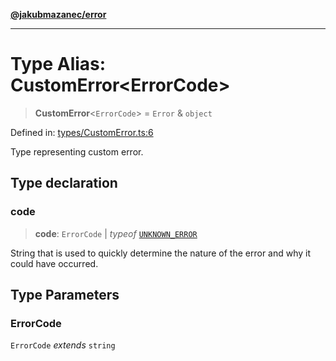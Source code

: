 [**@jakubmazanec/error**](../README.md)

---

# Type Alias: CustomError\<ErrorCode\>

> **CustomError**\<`ErrorCode`\> = `Error` & `object`

Defined in:
[types/CustomError.ts:6](https://github.com/jakubmazanec/tools/blob/c36a857a499e2c0c4f38fc4405cb987b357adf10/packages/error/source/types/CustomError.ts#L6)

Type representing custom error.

## Type declaration

### code

> **code**: `ErrorCode` \| _typeof_ [`UNKNOWN_ERROR`](../variables/UNKNOWN_ERROR.md)

String that is used to quickly determine the nature of the error and why it could have occurred.

## Type Parameters

### ErrorCode

`ErrorCode` _extends_ `string`
